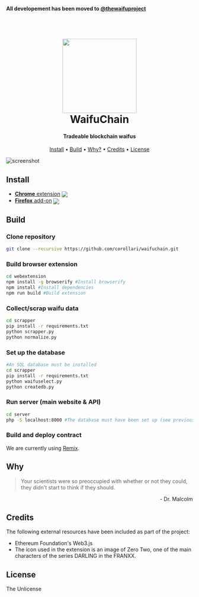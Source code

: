 
**All developement has been moved to [@thewaifuproject](https://github.com/thewaifuproject)**

<h1 align="center">
  <br>
  <img src="https://raw.githubusercontent.com/corollari/waifuchain/master/webextension/promo/icon.png" width="200"></a>
  <br>
  WaifuChain
  <br>
</h1>

<h4 align="center">Tradeable blockchain waifus</h4>

<p align="center">
  <a href="#install">Install</a> •
  <a href="#build">Build</a> •
  <a href="#why">Why?</a> •
  <a href="#credits">Credits</a> •
  <a href="#license">License</a>
</p>

![screenshot](https://raw.githubusercontent.com/corollari/waifuchain/master/.github/screenshot.png)

## Install
- [**Chrome** extension](https://chrome.google.com/webstore/detail/waifuchain/injlalemmnakihphncnhbdckncjbcaac) [<img valign="middle" src="https://img.shields.io/chrome-web-store/v/injlalemmnakihphncnhbdckncjbcaac.svg?label=%20">](https://chrome.google.com/webstore/detail/waifuchain/injlalemmnakihphncnhbdckncjbcaac)
- [**Firefox** add-on](https://addons.mozilla.org/en-US/firefox/addon/waifuchain/) [<img valign="middle" src="https://img.shields.io/amo/v/waifuchain.svg?label=%20">](https://addons.mozilla.org/en-US/firefox/addon/waifuchain/)

## Build

### Clone repository
```bash
git clone --recursive https://github.com/corollari/waifuchain.git
```

### Build browser extension
```bash
cd webextension
npm install -g browserify #Install browserify
npm install #Install dependencies
npm run build #Build extension
```

### Collect/scrap waifu data
```bash
cd scrapper
pip install -r requirements.txt
python scrapper.py
python normalize.py
```

### Set up the database
```bash
#An SQL database must be installed
cd scrapper
pip install -r requirements.txt
python waifuselect.py
python createdb.py
```

### Run server (main website & API)
```bash
cd server
php -S localhost:8000 #The database must have been set up (see previous section) in order for the server to work properly
```

### Build and deploy contract
We are currently using [Remix](https://remix.ethereum.org/).

## Why
> Your scientists were so preoccupied with whether or not they could, they didn't start to think if they should.
<p align="right">- Dr. Malcolm</p>

## Credits
The following external resources have been included as part of the project:
- Ethereum Foundation's Web3.js 
- The icon used in the extension is an image of Zero Two, one of the main characters of the series DARLING in the FRANXX.

## License
The Unlicense
